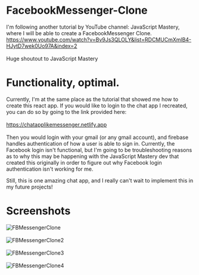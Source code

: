 # FacebookMessenger-Clone
I'm following another tutorial by YouTube channel: JavaScript Mastery, where I will be able to create a FacebookMessenger Clone.
https://www.youtube.com/watch?v=Bv9Js3QLOLY&list=RDCMUCmXmlB4-HJytD7wek0Uo97A&index=2 
<br><br>Huge shoutout to JavaScript Mastery

# Functionality, optimal.
Currently, I'm at the same place as the tutorial that showed me how to create this react app. If you would like to login to the chat app I recreated, 
you can do so by going to the link provided here: 
<br><br>
https://chatapplikemessenger.netlify.app
<br><br>
Then you would login with your gmail (or any gmail account), and firebase handles authentication of how a user is able to sign in.
Currently, the Facebook login isn't functional, but I'm going to be troubleshooting reasons as to why this may be happening with the JavaScript Mastery dev that created 
this originally in order to figure out why Facebook login authentication isn't working for me.

Still, this is one amazing chat app, and I really can't wait to implement this in my future projects!

# Screenshots
![FBMessengerClone](https://user-images.githubusercontent.com/62074841/130026138-7b445874-bcf1-4583-86ca-9f9f28e7a958.png)
<br><br>
![FBMessengerClone2](https://user-images.githubusercontent.com/62074841/130026151-6b79c5a9-81bc-4e60-90f2-a064248f6694.png)
<br><br>
![FBMessengerClone3](https://user-images.githubusercontent.com/62074841/130026170-d4e3134a-d247-41bb-8de6-ba701de10106.png)
<br><br>
![FBMessengerClone4](https://user-images.githubusercontent.com/62074841/130026185-218dd984-f830-4593-a74c-90d9823e6de9.png)
<br><br>

